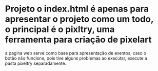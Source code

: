 # Projeto o index.html é apenas para apresentar o projeto como um todo, o principal é o pixltry, uma ferramenta para criação de pixelart
a pagina web serve como base para apresentação de eventos, caso o botão não funcione, pois tive alguns problemas ao executar, execute a pasta pixeltry separadamente.

